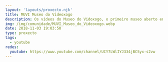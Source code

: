 ```yaml
---
layout: 'layouts/proxecto.njk'
title: MUVI Museo do Videoxogo
description: Os vídeos do Museo do Vidoxogo, o primeiro museo aberto en España adicado á historia do videoxogo. Xestionado pola Fundación Museo do Videoxogo de Galicia - Cultura e Turismo da Xunta de Galicia.
img: /img/comunidade/MUVI_Museo_do_Videoxogo.webp
date: 2018-11-03 19:03:50
type: proxecto
tags:
  - youtube
redes:
  youtube: https://www.youtube.com/channel/UCY7LWlIYJ334jBCSyx-s2vw
---
```

